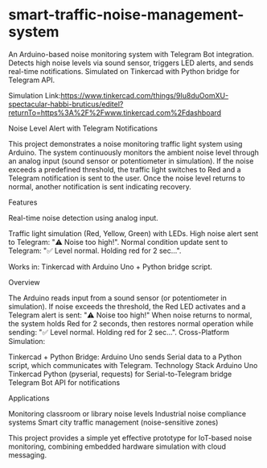 # smart-traffic-noise-management-system
An Arduino-based noise monitoring system with Telegram Bot integration. Detects high noise levels via sound sensor, triggers LED alerts, and sends real-time notifications. Simulated on Tinkercad with Python bridge for Telegram API.

Simulation Link:https://www.tinkercad.com/things/9Iu8duOomXU-spectacular-habbi-bruticus/editel?returnTo=https%3A%2F%2Fwww.tinkercad.com%2Fdashboard

Noise Level Alert with Telegram Notifications

This project demonstrates a noise monitoring traffic light system using Arduino.
The system continuously monitors the ambient noise level through an analog input (sound sensor or potentiometer in simulation). If the noise exceeds a predefined threshold, the traffic light switches to Red and a Telegram notification is sent to the user. Once the noise level returns to normal, another notification is sent indicating recovery.

Features

Real-time noise detection using analog input.

Traffic light simulation (Red, Yellow, Green) with LEDs.
High noise alert sent to Telegram: "⚠️ Noise too high!".
Normal condition update sent to Telegram: "✅ Level normal. Holding red for 2 sec...".

Works in:
Tinkercad with Arduino Uno + Python bridge script.

Overview

The Arduino reads input from a sound sensor (or potentiometer in simulation).
If noise exceeds the threshold, the Red LED activates and a Telegram alert is sent:
"⚠️ Noise too high!"
When noise returns to normal, the system holds Red for 2 seconds, then restores normal operation while sending:
"✅ Level normal. Holding red for 2 sec...".
Cross-Platform Simulation:

Tinkercad + Python Bridge: Arduino Uno sends Serial data to a Python script, which communicates with Telegram.
Technology Stack
Arduino Uno 
Tinkercad 
Python (pyserial, requests) for Serial-to-Telegram bridge
Telegram Bot API for notifications

Applications

Monitoring classroom or library noise levels
Industrial noise compliance systems
Smart city traffic management (noise-sensitive zones)

This project provides a simple yet effective prototype for IoT-based noise monitoring, combining embedded hardware simulation with cloud messaging.




